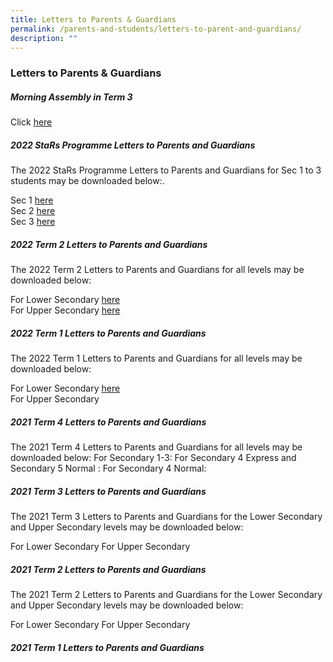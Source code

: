 ```yaml
---
title: Letters to Parents & Guardians
permalink: /parents-and-students/letters-to-parent-and-guardians/
description: ""
---
```

### Letters to Parents & Guardians

##### Morning Assembly in Term 3
Click [here](/files/Morning%20Assembly%20in%20Term%203.pdf)

##### 2022 StaRs Programme Letters to Parents and Guardians

The 2022 StaRs Programme Letters to Parents and Guardians for Sec 1 to 3 students may be downloaded below:.

Sec 1 [here](/files/StaRs%20Prog%20Letter%20to%20Parents_Sec1.pdf) <br>
Sec 2 [here](/files/StaRs%20Prog%20Letter%20to%20Parents_Sec2.pdf) <br>
Sec 3 [here](/files/StaRs%20Prog%20Letter%20to%20Parents_Sec3.pdf)

##### 2022 Term 2 Letters to Parents and Guardians
The 2022 Term 2 Letters to Parents and Guardians for all levels may be downloaded below:

For Lower Secondary [here](/files/2022%20Term%202%20Letter%20to%20Parents_Lower%20Sec.pdf) <br>
For Upper Secondary [here](/files/2022%20Term%202%20Letter%20to%20Parents_Upper%20Sec.pdf)

##### 2022 Term 1 Letters to Parents and Guardians
The 2022 Term 1 Letters to Parents and Guardians for all levels may be downloaded below:

For Lower Secondary [here](/files/2022%20Term%201%20Letter%20to%20Parents_Lower%20Sec.pdf) <br>
For Upper Secondary

##### 2021 Term 4 Letters to Parents and Guardians
The 2021 Term 4 Letters to Parents and Guardians for all levels may be downloaded below:
For Secondary 1-3:
For Secondary 4 Express and Secondary 5 Normal :
For Secondary 4 Normal:

##### 2021 Term 3 Letters to Parents and Guardians
The 2021 Term 3 Letters to Parents and Guardians for the Lower Secondary and Upper Secondary levels may be downloaded below:

For Lower Secondary
For Upper Secondary

##### 2021 Term 2 Letters to Parents and Guardians
The 2021 Term 2 Letters to Parents and Guardians for the Lower Secondary and Upper Secondary levels may be downloaded below:

For Lower Secondary
For Upper Secondary

##### 2021 Term 1 Letters to Parents and Guardians
